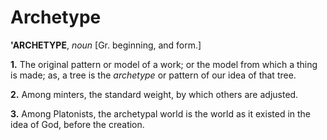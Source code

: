# Archetype

**'ARCHETYPE**, _noun_ \[Gr. beginning, and form.\]

**1.** The original pattern or model of a work; or the model from which a thing is made; as, a tree is the _archetype_ or pattern of our idea of that tree.

**2.** Among minters, the standard weight, by which others are adjusted.

**3.** Among Platonists, the archetypal world is the world as it existed in the idea of God, before the creation.